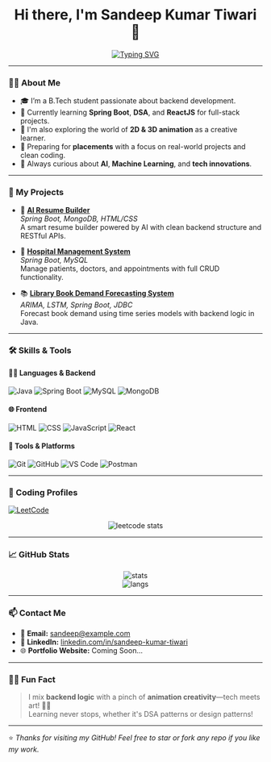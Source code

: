 <div align="center">

# Hi there, I'm Sandeep Kumar Tiwari 👋  
[![Typing SVG](https://readme-typing-svg.demolab.com?font=Fira+Code&pause=1000&color=00F779&center=true&width=600&lines=Java+Backend+Developer+%7C+Spring+Boot+Enthusiast;DSA+Explorer+%7C+Animation+Learner+🎨;Always+Learning+%26+Building+Cool+Projects)](https://git.io/typing-svg)

</div>

---

### 🧑‍💻 About Me

- 🎓 I’m a B.Tech student passionate about backend development.
- 🚀 Currently learning **Spring Boot**, **DSA**, and **ReactJS** for full-stack projects.
- 🎨 I'm also exploring the world of **2D & 3D animation** as a creative learner.
- 🔭 Preparing for **placements** with a focus on real-world projects and clean coding.
- 🧠 Always curious about **AI**, **Machine Learning**, and **tech innovations**.

---

### 💼 My Projects

- 🚀 [**AI Resume Builder**](https://github.com/Sandeep4118/ai-resume-builder)  
  *Spring Boot, MongoDB, HTML/CSS*  
  A smart resume builder powered by AI with clean backend structure and RESTful APIs.

- 🏥 [**Hospital Management System**](https://github.com/Sandeep4118/hospital-management-system)  
  *Spring Boot, MySQL*  
  Manage patients, doctors, and appointments with full CRUD functionality.

- 📚 [**Library Book Demand Forecasting System**](https://github.com/Sandeep4118/library-forecasting-system)  
  *ARIMA, LSTM, Spring Boot, JDBC*  
  Forecast book demand using time series models with backend logic in Java.

---

### 🛠️ Skills & Tools

#### 👨‍💻 Languages & Backend
![Java](https://img.shields.io/badge/Java-ED8B00?style=for-the-badge&logo=java&logoColor=white)
![Spring Boot](https://img.shields.io/badge/SpringBoot-6DB33F?style=for-the-badge&logo=springboot)
![MySQL](https://img.shields.io/badge/MySQL-005C84?style=for-the-badge&logo=mysql)
![MongoDB](https://img.shields.io/badge/MongoDB-4EA94B?style=for-the-badge&logo=mongodb)

#### 🌐 Frontend
![HTML](https://img.shields.io/badge/HTML-E34F26?style=for-the-badge&logo=html5)
![CSS](https://img.shields.io/badge/CSS-1572B6?style=for-the-badge&logo=css3)
![JavaScript](https://img.shields.io/badge/JavaScript-F7DF1E?style=for-the-badge&logo=javascript)
![React](https://img.shields.io/badge/React-61DAFB?style=for-the-badge&logo=react)

#### 🔧 Tools & Platforms
![Git](https://img.shields.io/badge/Git-F05032?style=for-the-badge&logo=git)
![GitHub](https://img.shields.io/badge/GitHub-181717?style=for-the-badge&logo=github)
![VS Code](https://img.shields.io/badge/VSCode-007ACC?style=for-the-badge&logo=visual-studio-code)
![Postman](https://img.shields.io/badge/Postman-F24E1E?style=for-the-badge&logo=postman)

---

### 🔢 Coding Profiles

[![LeetCode](https://img.shields.io/badge/LeetCode-sandeepkumar68-FFA116?style=for-the-badge&logo=leetcode&logoColor=black)](https://leetcode.com/sandeepkumar68/)

<p align="center">
  <img src="https://leetcard.jacoblin.cool/sandeepkumar68?theme=light&font=Fira+Code&ext=activity" alt="leetcode stats">
</p>

---

### 📈 GitHub Stats

<p align="center">
  <img src="https://github-readme-stats.vercel.app/api?username=Sandeep4118&show_icons=true&theme=radical" alt="stats" />
  <br />
  <img src="https://github-readme-stats.vercel.app/api/top-langs/?username=Sandeep4118&layout=compact&theme=radical" alt="langs" />
</p>

---

### 📫 Contact Me

- 📧 **Email:** sandeep@example.com  
- 💼 **LinkedIn:** [linkedin.com/in/sandeep-kumar-tiwari](https://linkedin.com/in/sandeep-kumar-tiwari)
- 🌐 **Portfolio Website:** Coming Soon...

---

### 🙋‍♂️ Fun Fact

> I mix **backend logic** with a pinch of **animation creativity**—tech meets art! 🧠🎨  
> Learning never stops, whether it's DSA patterns or design patterns!

---

⭐️ *Thanks for visiting my GitHub! Feel free to star or fork any repo if you like my work.*
